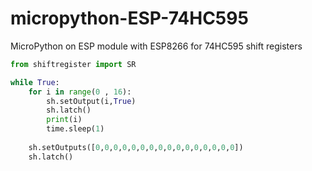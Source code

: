 # micropython-ESP-74HC595
MicroPython on ESP module with ESP8266 for 74HC595 shift registers 





```python
from shiftregister import SR

while True:
    for i in range(0 , 16):
        sh.setOutput(i,True)
        sh.latch()
        print(i)
        time.sleep(1)
        
    sh.setOutputs([0,0,0,0,0,0,0,0,0,0,0,0,0,0,0,0])
    sh.latch()



```
